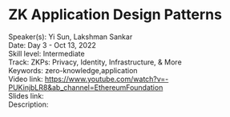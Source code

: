 # ZK Application Design Patterns

Speaker(s): Yi Sun, Lakshman Sankar  
Date: Day 3 - Oct 13, 2022  
Skill level: Intermediate  
Track: ZKPs: Privacy, Identity, Infrastructure, & More  
Keywords: zero-knowledge,application  
Video link: https://www.youtube.com/watch?v=-PUKinjbLR8&ab_channel=EthereumFoundation  
Slides link:  
Description:  

